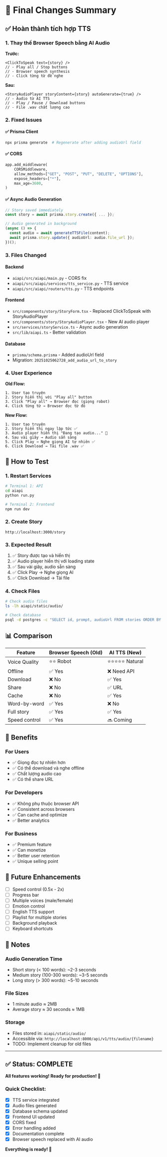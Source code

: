 # 🎉 Final Changes Summary

## ✅ Hoàn thành tích hợp TTS

### 1. Thay thế Browser Speech bằng AI Audio

**Trước:**

```tsx
<ClickToSpeak text={story} />
// - Play all / Stop buttons
// - Browser speech synthesis
// - Click từng từ để nghe
```

**Sau:**

```tsx
<StoryAudioPlayer storyContent={story} autoGenerate={true} />
// - Audio từ AI TTS
// - Play / Pause / Download buttons
// - File .wav chất lượng cao
```

### 2. Fixed Issues

#### ✅ Prisma Client

```bash
npx prisma generate  # Regenerate after adding audioUrl field
```

#### ✅ CORS

```python
app.add_middleware(
    CORSMiddleware,
    allow_methods=["GET", "POST", "PUT", "DELETE", "OPTIONS"],
    expose_headers=["*"],
    max_age=3600,
)
```

#### ✅ Async Audio Generation

```typescript
// Story saved immediately
const story = await prisma.story.create({ ... });

// Audio generated in background
(async () => {
  const audio = await generateTTSFile(content);
  await prisma.story.update({ audioUrl: audio.file_url });
})();
```

### 3. Files Changed

#### Backend

- `aiapi/src/aiapi/main.py` - CORS fix
- `aiapi/src/aiapi/services/tts_service.py` - TTS service
- `aiapi/src/aiapi/routers/tts.py` - TTS endpoints

#### Frontend

- `src/components/story/StoryForm.tsx` - Replaced ClickToSpeak with StoryAudioPlayer
- `src/components/story/StoryAudioPlayer.tsx` - New AI audio player
- `src/services/storyService.ts` - Async audio generation
- `src/lib/aiapi.ts` - Better validation

#### Database

- `prisma/schema.prisma` - Added audioUrl field
- Migration: `20251025062728_add_audio_url_to_story`

### 4. User Experience

**Old Flow:**

```
1. User tạo truyện
2. Story hiển thị với "Play all" button
3. Click "Play all" → Browser đọc (giọng robot)
4. Click từng từ → Browser đọc từ đó
```

**New Flow:**

```
1. User tạo truyện
2. Story hiển thị ngay lập tức ✅
3. Audio player hiển thị "Đang tạo audio..." 🎵
4. Sau vài giây → Audio sẵn sàng
5. Click Play → Nghe giọng AI tự nhiên ✅
6. Click Download → Tải file .wav ✅
```

## 🚀 How to Test

### 1. Restart Services

```bash
# Terminal 1: API
cd aiapi
python run.py

# Terminal 2: Frontend
npm run dev
```

### 2. Create Story

```
http://localhost:3000/story
```

### 3. Expected Result

1. ✅ Story được tạo và hiển thị
2. ✅ Audio player hiển thị với loading state
3. ✅ Sau vài giây, audio sẵn sàng
4. ✅ Click Play → Nghe giọng AI
5. ✅ Click Download → Tải file

### 4. Check Files

```bash
# Check audio files
ls -lh aiapi/static/audio/

# Check database
psql -d postgres -c "SELECT id, prompt, audioUrl FROM stories ORDER BY \"createdAt\" DESC LIMIT 3;"
```

## 📊 Comparison

| Feature       | Browser Speech (Old) | AI TTS (New)       |
| ------------- | -------------------- | ------------------ |
| Voice Quality | ⭐⭐ Robot           | ⭐⭐⭐⭐⭐ Natural |
| Offline       | ✅ Yes               | ❌ Need API        |
| Download      | ❌ No                | ✅ Yes             |
| Share         | ❌ No                | ✅ URL             |
| Cache         | ❌ No                | ✅ Yes             |
| Word-by-word  | ✅ Yes               | ❌ No              |
| Full story    | ✅ Yes               | ✅ Yes             |
| Speed control | ✅ Yes               | 🔜 Coming          |

## 🎯 Benefits

### For Users

- ✅ Giọng đọc tự nhiên hơn
- ✅ Có thể download và nghe offline
- ✅ Chất lượng audio cao
- ✅ Có thể share URL

### For Developers

- ✅ Không phụ thuộc browser API
- ✅ Consistent across browsers
- ✅ Can cache and optimize
- ✅ Better analytics

### For Business

- ✅ Premium feature
- ✅ Can monetize
- ✅ Better user retention
- ✅ Unique selling point

## 🔮 Future Enhancements

- [ ] Speed control (0.5x - 2x)
- [ ] Progress bar
- [ ] Multiple voices (male/female)
- [ ] Emotion control
- [ ] English TTS support
- [ ] Playlist for multiple stories
- [ ] Background playback
- [ ] Keyboard shortcuts

## 📝 Notes

### Audio Generation Time

- Short story (< 100 words): ~2-3 seconds
- Medium story (100-300 words): ~3-5 seconds
- Long story (> 300 words): ~5-10 seconds

### File Sizes

- 1 minute audio ≈ 2MB
- Average story ≈ 30 seconds ≈ 1MB

### Storage

- Files stored in: `aiapi/static/audio/`
- Accessible via: `http://localhost:8000/api/v1/tts/audio/{filename}`
- TODO: Implement cleanup for old files

---

## ✅ Status: COMPLETE

**All features working! Ready for production! 🎉**

### Quick Checklist:

- [x] TTS service integrated
- [x] Audio files generated
- [x] Database schema updated
- [x] Frontend UI updated
- [x] CORS fixed
- [x] Error handling added
- [x] Documentation complete
- [x] Browser speech replaced with AI audio

**Everything is ready! 🚀**
